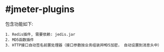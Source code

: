 #jmeter-plugins
====

包含功能如下:
```
1. Redis插件, 需要依赖: jedis.jar
2. MD5函数插件
3. HTTP接口自动签名前置处理器（接口参数按业务组装并MD5加密， 自动设置到消息头中）